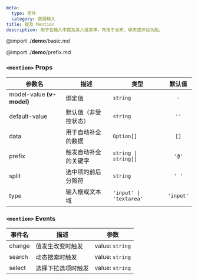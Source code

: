 ```yaml
meta:
  type: 组件
  category: 数据输入
title: 提及 Mention
description: 用于在输入中提及某人或某事，常用于发布、聊天或评论功能。
```

@import ./__demo__/basic.md

@import ./__demo__/prefix.md


### `<mention>` Props

|参数名|描述|类型|默认值|
|---|---|---|:---:|
|model-value **(v-model)**|绑定值|`string`|`-`|
|default-value|默认值（非受控状态）|`string`|`''`|
|data|用于自动补全的数据|`Option[]`|`[]`|
|prefix|触发自动补全的关键字|`string \| string[]`|`'@'`|
|split|选中项的前后分隔符|`string`|`' '`|
|type|输入框或文本域|`'input' \| 'textarea'`|`'input'`|
### `<mention>` Events

|事件名|描述|参数|
|---|---|---|
|change|值发生改变时触发|value: `string`|
|search|动态搜索时触发|value: `string`|
|select|选择下拉选项时触发|value: `string`|


